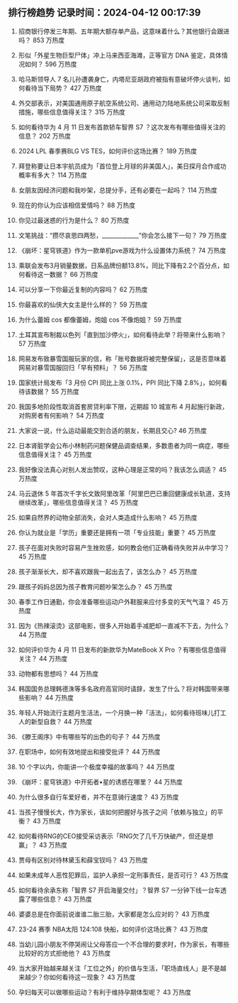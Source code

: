 
## 排行榜趋势 记录时间：2024-04-12 00:17:39
  
  1. 招商银行停发三年期、五年期大额存单产品，这意味着什么？其他银行会跟进吗？ 853 万热度
    
  2. 形似「外星生物巨型尸体」冲上马来西亚海滩，正等官方 DNA 鉴定，具体情况如何？ 596 万热度
    
  3. 哈马斯领导人 7 名儿孙遭袭身亡，内塔尼亚胡政府被指有意破坏停火谈判，如何看待当下局势？ 427 万热度
    
  4. 外交部表示，对美国通用原子航空系统公司、通用动力陆地系统公司采取反制措施，哪些信息值得关注？ 315 万热度
    
  5. 如何看待华为 4 月 11 日发布首款轿车智界 S7 ？这次发布有哪些值得关注的信息？ 202 万热度
    
  6. 2024 LPL 春季赛BLG VS TES，如何评价这场比赛？ 189 万热度
    
  7. 拜登称要让日本宇航员成为「首位登上月球的非美国人」，美日探月合作成功概率有多大？ 114 万热度
    
  8. 女朋友因经济问题和我吵架，总提分手，还有必要在一起吗？ 114 万热度
    
  9. 现在的你认为应该相信爱情吗？ 88 万热度
    
  10. 你见过最迷惑的行为是什么？ 80 万热度
    
  11. 文笔挑战：“攒尽哀思四两愁，_____________”你会怎么接下一句？ 79 万热度
    
  12. 《崩坏：星穹铁道》作为一款单机pve游戏为什么设置体力系统？ 74 万热度
    
  13. 乘联会发布3月销量数据，日系品牌份额13.8%，同比下降有2.2个百分点，如何看待这一数据？ 66 万热度
    
  14. 可以分享一下你最近复制的内容吗？ 62 万热度
    
  15. 你最喜欢的仙侠大女主是什么样的？ 59 万热度
    
  16. 为什么蕾姆 cos 都像蕾姆，炮姐 cos 不像炮姐？ 59 万热度
    
  17. 土耳其宣布制裁以色列「直到加沙停火」，如何看待此举？将带来什么影响？ 57 万热度
    
  18. 网易发布致暴雪国服玩家的信，称「账号数据将被完整保留」，这是否意味着网易对暴雪国服回归「早有预料」？ 56 万热度
    
  19. 国家统计局发布「3 月份 CPI 同比上涨 0.1%，PPI 同比下降 2.8%」，如何看待该数据？ 55 万热度
    
  20. 我国多地阶段性取消首套房贷利率下限，近期超 10 城宣布 4 月起施行新政，对购房者有何影响？ 54 万热度
    
  21. 大家说一说，什么运动最能交到合适的朋友，长期且交心? 46 万热度
    
  22. 日本肾脏学会公布小林制药问题保健品调查结果，多数患者为同一病症，哪些信息值得关注？ 45 万热度
    
  23. 我好像没法真心对别人发出赞叹，这种心理是正常的吗？我该怎么调适？ 45 万热度
    
  24. 马云退休 5 年首次千字长文致阿里改革「阿里巴巴已重回健康成长轨道，支持继续改革」，哪些信息值得关注？ 45 万热度
    
  25. 如果自然界的动物全部消失，会对人类造成什么影响？ 45 万热度
    
  26. 你认为就业是「学历」重要还是拥有一项「专业技能」重要？ 45 万热度
    
  27. 孩子在面对失败时容易产生挫败感，如何教会他们正确看待失败并从中学习？ 45 万热度
    
  28. 孩子渐渐长大，却不喜欢跟我一起出去了，该怎么办？ 45 万热度
    
  29. 跟孩子妈妈总因为孩子教育问题吵架怎么办？ 45 万热度
    
  30. 春季工作日通勤，你会准备哪些运动户外鞋服来应付多变的天气气温？ 45 万热度
    
  31. 因为《热辣滚烫》这部电影，很多人开始着手减肥却一直减不下去，为什么？ 44 万热度
    
  32. 如何评价华为 4 月 11 日发布的新款华为MateBook X Pro ？有哪些信息值得关注？ 44 万热度
    
  33. 动物都有思想吗？ 44 万热度
    
  34. 韩国国务总理韩德洙等多名政府高官同时请辞，发生了什么？将对韩国带来哪些影响？ 44 万热度
    
  35. 年轻人开始流行主题月生活法，一个月换一种「活法」，如何看待班味儿打工人的新型自救？ 44 万热度
    
  36. 《滕王阁序》中有哪些写的出色的句子？ 44 万热度
    
  37. 在职场中，如何有效地提出和接受批评？ 44 万热度
    
  38. 10 个字以内，你能讲一个极度幸福的故事吗？ 44 万热度
    
  39. 《崩坏：星穹铁道》中开拓者•星的诱惑在哪里？ 44 万热度
    
  40. 为什么很多自行车爱好者，并不在意骑行速度？ 43 万热度
    
  41. 当孩子慢慢长大，作为家长，该如何把握好与孩子之间「依赖与独立」的平衡？ 43 万热度
    
  42. 如何看待RNG的CEO接受采访表示「RNG欠了几千万快破产，但还是想赢」？ 43 万热度
    
  43. 贾母有区别对待林黛玉和薛宝钗吗？ 43 万热度
    
  44. 如果未成年人恶性犯罪后，监护人承担一定刑事责任，是否可行？ 43 万热度
    
  45. 如何看待余承东称「智界 S7 开启海量交付」？智界 S7 一分钟下线一台车透露了哪些信息？ 43 万热度
    
  46. 婆婆总是在你面前说谁谁二胎三胎，大家都是怎么应对的？ 43 万热度
    
  47. 23-24 赛季 NBA太阳 124:108 快船，如何评价这场比赛？ 43 万热度
    
  48. 当幼儿园小朋友不停哭闹让父母答应一个不合理的要求时，作为家长，有哪些比较好的方式拒绝他？ 43 万热度
    
  49. 当大家开始越来越关注「工位之外」的价值与生活，「职场直线人」是不是越来越少？你如何看待这一现象？ 43 万热度
    
  50. 孕妇每天可以做哪些运动？有利于维持孕期体型呢？ 43 万热度
    